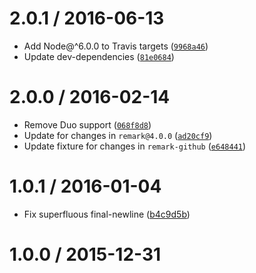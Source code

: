 <!--remark setext-->

<!--lint disable no-multiple-toplevel-headings -->

2.0.1 / 2016-06-13
==================

*   Add Node@^6.0.0 to Travis targets ([`9968a46`](https://github.com/wooorm/remark-vdom/commit/9968a46))
*   Update dev-dependencies ([`81e0684`](https://github.com/wooorm/remark-vdom/commit/81e0684))

2.0.0 / 2016-02-14
==================

*   Remove Duo support ([`068f8d8`](https://github.com/wooorm/remark-vdom/commit/068f8d8))
*   Update for changes in `remark@4.0.0` ([`ad20cf9`](https://github.com/wooorm/remark-vdom/commit/ad20cf9))
*   Update fixture for changes in `remark-github` ([`e648441`](https://github.com/wooorm/remark-vdom/commit/e648441))

1.0.1 / 2016-01-04
==================

*   Fix superfluous final-newline ([b4c9d5b](https://github.com/wooorm/remark-vdom/commit/b4c9d5b))

1.0.0 / 2015-12-31
==================
